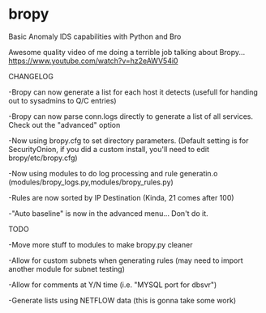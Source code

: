# bropy
Basic Anomaly IDS capabilities with Python and Bro

Awesome quality video of me doing a terrible job talking about Bropy... https://www.youtube.com/watch?v=hz2eAWV54i0

CHANGELOG

-Bropy can now generate a list for each host it detects (usefull for handing out to sysadmins to Q/C entries)

-Bropy can now parse conn.logs directly to generate a list of all services. Check out the "advanced" option

-Now using bropy.cfg to set directory parameters.
	(Default setting is for SecurityOnion, if you did a custom install, you'll need to edit bropy/etc/bropy.cfg)

-Now using modules to do log processing and rule generatin.o
	(modules/bropy_logs.py,modules/bropy_rules.py)

-Rules are now sorted by IP Destination (Kinda, 21 comes after 100)

-"Auto baseline" is now in the advanced menu... Don't do it.

TODO

-Move more stuff to modules to make bropy.py cleaner

-Allow for custom subnets when generating rules (may need to import another module for subnet testing)

-Allow for comments at Y/N time (i.e. "MYSQL port for dbsvr")

-Generate lists using NETFLOW data (this is gonna take some work)

